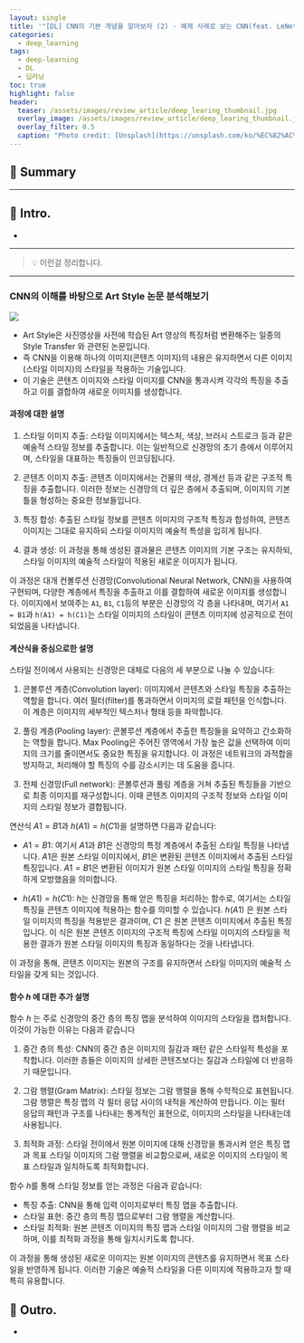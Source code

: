 ```yaml
---
layout: single
title: '"[DL] CNN의 기본 개념을 알아보자 (2) - 예제 사례로 보는 CNN(feat. LeNet-5 , Art Style)"'
categories:
  - deep_learning
tags:
  - deep-learning
  - DL
  - 딥러닝
toc: true
highlight: false
header:
  teaser: /assets/images/review_article/deep_learing_thumbnail.jpg
  overlay_image: /assets/images/review_article/deep_learing_thumbnail.jpg
  overlay_filter: 0.5
  caption: "Photo credit: [Unsplash](https://unsplash.com/ko/%EC%82%AC%EC%A7%84/XJXWbfSo2f0)"
---
```


## 🚦 Summary


---

## 📌 Intro.
- 

---

> 💡 이런걸 정리합니다.


---

### CNN의 이해를 바탕으로 Art Style  논문 분석해보기
![](https://i.imgur.com/lLkNU7b.jpg)

- Art Style은 사진영상을 사전에 학습된 Art 영상의 특징처럼 변환해주는 일종의 Style Transfer 와 관련된 논문입니다.
- 즉 CNN을 이용해 하나의 이미지(콘텐츠 이미지)의 내용은 유지하면서 다른 이미지(스타일 이미지)의 스타일을 적용하는 기술입니다.
- 이 기술은 콘텐츠 이미지와 스타일 이미지를 CNN을 통과시켜 각각의 특징을 추출하고 이를 결합하여 새로운 이미지를 생성합니다.

#### 과정에 대한 설명
1. 스타일 이미지 추출: 스타일 이미지에서는 텍스처, 색상, 브러시 스트로크 등과 같은 예술적 스타일 정보를 추출합니다. 이는 일반적으로 신경망의 초기 층에서 이루어지며, 스타일을 대표하는 특징들이 인코딩됩니다.
    
2. 콘텐츠 이미지 추출: 콘텐츠 이미지에서는 건물의 색상, 경계선 등과 같은 구조적 특징을 추출합니다. 이러한 정보는 신경망의 더 깊은 층에서 추출되며, 이미지의 기본 틀을 형성하는 중요한 정보들입니다.
    
3. 특징 합성: 추출된 스타일 정보를 콘텐츠 이미지의 구조적 특징과 합성하여, 콘텐츠 이미지는 그대로 유지하되 스타일 이미지의 예술적 특성을 입히게 됩니다.
    
4. 결과 생성: 이 과정을 통해 생성된 결과물은 콘텐츠 이미지의 기본 구조는 유지하되, 스타일 이미지의 예술적 스타일이 적용된 새로운 이미지가 됩니다.
    

이 과정은 대개 컨볼루션 신경망(Convolutional Neural Network, CNN)을 사용하여 구현되며, 다양한 계층에서 특징을 추출하고 이를 결합하여 새로운 이미지를 생성합니다. 이미지에서 보여주는 `A1`, `B1`, `C1`등의 부분은 신경망의 각 층을 나타내며, 여기서 `A1 = B1`과 `h(A1) = h(C1)`는 스타일 이미지의 스타일이 콘텐츠 이미지에 성공적으로 전이되었음을 나타냅니다.

#### 계산식을 중심으로한 설명
스타일 전이에서 사용되는 신경망은 대체로 다음의 세 부분으로 나눌 수 있습니다:

1. 콘볼루션 계층(Convolution layer): 이미지에서 콘텐츠와 스타일 특징을 추출하는 역할을 합니다. 여러 필터(filter)를 통과하면서 이미지의 로컬 패턴을 인식합니다. 이 계층은 이미지의 세부적인 텍스처나 형태 등을 파악합니다.
    
2. 풀링 계층(Pooling layer): 콘볼루션 계층에서 추출한 특징들을 요약하고 간소화하는 역할을 합니다. Max Pooling은 주어진 영역에서 가장 높은 값을 선택하여 이미지의 크기를 줄이면서도 중요한 특징을 유지합니다. 이 과정은 네트워크의 과적합을 방지하고, 처리해야 할 특징의 수를 감소시키는 데 도움을 줍니다.
    
3. 전체 신경망(Full network): 콘볼루션과 풀링 계층을 거쳐 추출된 특징들을 기반으로 최종 이미지를 재구성합니다. 이때 콘텐츠 이미지의 구조적 정보와 스타일 이미지의 스타일 정보가 결합됩니다.
    

연산식 $A1 = B1$과 $h(A1) = h(C1)$을 설명하면 다음과 같습니다:

- $A1 = B1$: 여기서 $A1$과 $B1$은 신경망의 특정 계층에서 추출된 스타일 특징을 나타냅니다. $A1$은 원본 스타일 이미지에서, $B1$은 변환된 콘텐츠 이미지에서 추출된 스타일 특징입니다. $A1 = B1$은 변환된 이미지가 원본 스타일 이미지의 스타일 특징을 정확하게 모방했음을 의미합니다.
    
- $h(A1) = h(C1)$: $h$는 신경망을 통해 얻은 특징을 처리하는 함수로, 여기서는 스타일 특징을 콘텐츠 이미지에 적용하는 함수를 의미할 수 있습니다. $h(A1)$ 은 원본 스타일 이미지의 특징을 적용받은 결과이며, $C1$ 은 원본 콘텐츠 이미지에서 추출된 특징입니다. 이 식은 원본 콘텐츠 이미지의 구조적 특징에 스타일 이미지의 스타일을 적용한 결과가 원본 스타일 이미지의 특징과 동일하다는 것을 나타냅니다.
    

이 과정을 통해, 콘텐츠 이미지는 원본의 구조를 유지하면서 스타일 이미지의 예술적 스타일을 갖게 되는 것입니다.

#### 함수 $h$ 에 대한  추가 설명
함수 $h$ 는 주로 신경망의 중간 층의 특징 맵을 분석하여 이미지의 스타일을 캡처합니다. 이것이 가능한 이유는 다음과 같습니다
1. 중간 층의 특성: CNN의 중간 층은 이미지의 질감과 패턴 같은 스타일적 특성을 포착합니다. 이러한 층들은 이미지의 상세한 콘텐츠보다는 질감과 스타일에 더 반응하기 때문입니다.
    
2. 그람 행렬(Gram Matrix): 스타일 정보는 그람 행렬을 통해 수학적으로 표현됩니다. 그람 행렬은 특징 맵의 각 필터 응답 사이의 내적을 계산하여 만듭니다. 이는 필터 응답의 패턴과 구조를 나타내는 통계적인 표현으로, 이미지의 스타일을 나타내는데 사용됩니다.
    
3. 최적화 과정: 스타일 전이에서 원본 이미지에 대해 신경망을 통과시켜 얻은 특징 맵과 목표 스타일 이미지의 그람 행렬을 비교함으로써, 새로운 이미지의 스타일이 목표 스타일과 일치하도록 최적화합니다.
    

함수 $h$를 통해 스타일 정보를 얻는 과정은 다음과 같습니다:

- 특징 추출: CNN을 통해 입력 이미지로부터 특징 맵을 추출합니다.
- 스타일 표현: 중간 층의 특징 맵으로부터 그람 행렬을 계산합니다.
- 스타일 최적화: 원본 콘텐츠 이미지의 특징 맵과 스타일 이미지의 그람 행렬을 비교하며, 이를 최적화 과정을 통해 일치시키도록 합니다.

이 과정을 통해 생성된 새로운 이미지는 원본 이미지의 콘텐츠를 유지하면서 목표 스타일을 반영하게 됩니다. 이러한 기술은 예술적 스타일을 다른 이미지에 적용하고자 할 때 특히 유용합니다.



## 🎈 Outro.
- 
